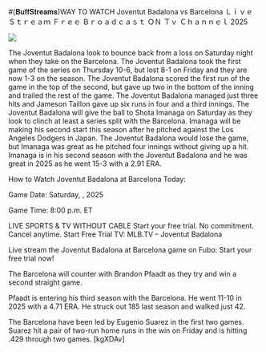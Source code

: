 #(𝐁𝐮𝐟𝐟𝐒𝐭𝐫𝐞𝐚𝐦𝐬)WAY TO WATCH Joventut Badalona vs Barcelona Ｌｉｖｅ Ｓｔｒｅａｍ Ｆｒｅｅ Ｂｒｏａｄｃａｓｔ ＯＮ Ｔｖ Ｃｈａｎｎｅｌ  2025  
  
  
[![](https://i.imgur.com/qSNzIqt.png)](https://movie.rssnews.media/ciVYdVxYW.php)  
  
The Joventut Badalona look to bounce back from a loss on Saturday night when they take on the Barcelona. The Joventut Badalona took the first game of the series on Thursday 10-6, but lost 8-1 on Friday and they are now 1-3 on the season. The Joventut Badalona scored the first run of the game in the top of the second, but gave up two in the bottom of the inning and trailed the rest of the game. The Joventut Badalona managed just three hits and Jameson Taillon gave up six runs in four and a third innings. The Joventut Badalona will give the ball to Shota Imanaga on Saturday as they look to clinch at least a series split with the Barcelona. Imanaga will be making his second start this season after he pitched against the Los Angeles Dodgers in Japan. The Joventut Badalona would lose the game, but Imanaga was great as he pitched four innings without giving up a hit. Imanaga is in his second season with the Joventut Badalona and he was great in 2025 as he went 15-3 with a 2.91 ERA.

How to Watch Joventut Badalona at Barcelona Today:

Game Date: Saturday, , 2025

Game Time: 8:00 p.m. ET

LIVE SPORTS & TV WITHOUT CABLE
Start your free trial. No commitment. Cancel anytime.
Start Free Trial
TV: MLB.TV – Joventut Badalona

Live stream the Joventut Badalona at Barcelona game on Fubo: Start your free trial now!

The Barcelona will counter with Brandon Pfaadt as they try and win a second straight game.

Pfaadt is entering his third season with the Barcelona. He went 11-10 in 2025 with a 4.71 ERA. He struck out 185 last season and walked just 42.

The Barcelona have been led by Eugenio Suarez in the first two games. Suarez hit a pair of two-run home runs in the win on Friday and is hitting .429 through two games. [kgXDAv]